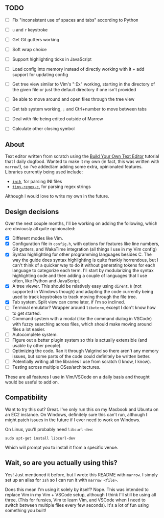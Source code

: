 ## TODO

- [ ] Fix "inconsistent use of spaces and tabs" according to Python

- [ ] `u` and `r` keystroke

- [ ] Get Git gutters working

- [ ] Soft wrap choice

- [ ] Support highlighting ticks in JavaScript

- [ ] Load config into memory instead of directly working with it + add support for updating config

- [ ] Get tree view similar to Vim's ":Ex" working, starting in the directory of the given file or just the default directory if one isn't provided
- [ ] Be able to move around and open files through the tree view

- [ ] Get tab system working, `;` and Ctrl+number to move between tabs

- [ ] Deal with file being edited outside of Marrow

- [ ] Calculate other closing symbol

## About

Text editor written from scratch using the [Build Your Own Text Editor](https://viewsourcecode.org/snaptoken/kilo/) tutorial that I daily dogfood. Wanted to make it my own (in fact, this was written with `marrow`!), so I've added/am adding some extra, opinionated features. Libraries currently being used include:

* [`inih`](https://github.com/benhoyt/inih), for parsing INI files
* [`tiny-regex-c`](https://github.com/kokke/tiny-regex-c), for parsing regex strings

Although I would love to write my own in the future.

## Design decisions

Over the next couple months, I'll be working on adding the following, which are obviously all quite opinionated:

- [X] Different modes like Vim.
- [X] Configuration file in `config.h`, with options for features like line numbers, Git gutters, and WakaTime integration (all things I use in my Vim config) 
- [X] Syntax highlighting for other programming languages besides C. The way the guide does syntax highlighting is quite frankly horrendous, but I can't think of a quicker way to do it without generating tokens for each language to categorize each term. I'll start by modularizing the syntax highlighting code and then adding a couple of languages that I use often, like Python and JavaScript.
- [X] A tree viewer. This should be relatively easy using `dirent.h` (not supported in Windows though) and adapting the code currently being used to track keystrokes to track moving through the file tree.
- [X] Tab system. Split view can come later, if I'm so inclined.
- [ ] Terminal emulator? Wrapper around `libvterm`, except I don't know how to get started.
- [ ] Command system with a modal (like the command dialog in VSCode) with fuzzy searching across files, which should make moving around files a lot easier.
- [ ] Autocomplete system.
- [ ] Figure out a better plugin system so this is actually extensible (and usable by other people).
- [ ] Optimizing the code. Ran it through Valgrind so there aren't any memory issues, but some parts of the code could definitely be written better.
- [ ] Potentially writing all the libraries I use from scratch (I know, I know).
- [ ] Testing across multiple OSes/architectures.

These are all features I use in Vim/VSCode on a daily basis and thought would be useful to add on. 

## Compatibility

Want to try this out? Great. I've only run this on my Macbook and Ubuntu on an EC2 instance. On Windows, definitely sure this can't run, although I might patch issues in the future if I ever need to work on Windows.

On Linux, you'll probably need `libcurl-dev`:

```
sudo apt-get install libcurl-dev
```

Which will prompt you to install it from a specific venue.

## Wait, so are you actually using this?

Yes! Just mentioned it before, but I wrote this README with `marrow`. I simply set up an alias for `zsh` so I can run it with `marrow <file>`.

Does this mean I'm using it solely by itself? Nope. This was intended to replace Vim in my Vim + VSCode setup, although I think I'll still be using all three. (This for funsies, Vim to learn Vim, and VSCode when I need to switch between multiple files every few seconds). It's a lot of fun using something you built!